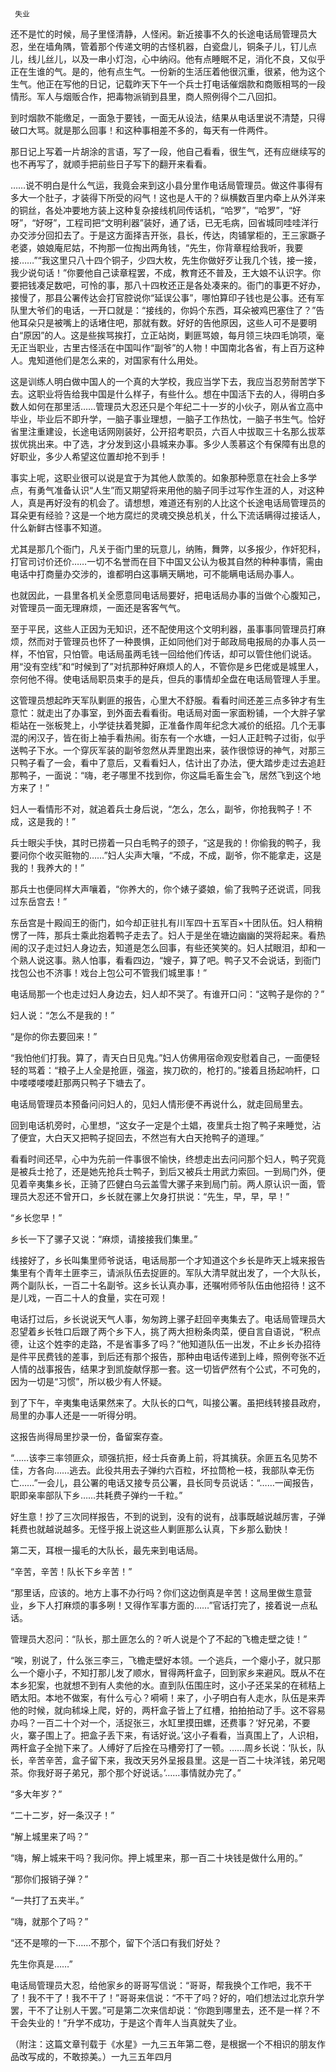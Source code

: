      失业 

   还不是忙的时候，局子里怪清静，人怪闲。新近接事不久的长途电话局管理员大忍，坐在墙角隅，管着那个传递文明的古怪机器，白瓷盘儿，铜条子儿，钉儿点儿，线儿丝儿，以及一串小灯泡，心中纳闷。他有点睡眠不足，消化不良，又似乎正在生谁的气。是的，他有点生气。一份新的生活压着他很沉重，很紧，他为这个生气。他正在写他的日记，记载昨天下午一个兵士打电话催烟款和商贩相骂的一段情形。军人与烟贩合作，把毒物派销到县里，商人照例得个二八回扣。

   到时烟款不能缴足，一面急于要钱，一面无从设法，结果从电话里说不清楚，只得破口大骂。就是那么回事！和这种事相差不多的，每天有一件两件。 

   那日记上写着一片胡涂的言语，写了一段，他自己看看，很生气，还有应继续写的也不再写了，就顺手把前些日子写下的翻开来看看。 

   ……说不明白是什么气运，我竟会来到这小县分里作电话局管理员。做这件事得有多大一个肚子，才装得下所受的闷气！这也是人干的？纵横数百里内牵上从外洋来的铜丝，各处冲要地方装上这种复杂接线机同传话机，“哈罗”，“哈罗”，“好呀”，“好呀”，工程司把“文明利器”装好，通了话，已无毛病，回省城同哇哇洋行办交涉分回扣去了。于是这方面择吉开张，县长，传达，肉铺掌柜的，王三家蹶子老婆，娘娘庵尼姑，不拘那一位掏出两角钱，“先生，你背章程给我听，我要接……”“我这里只八十四个铜子，少四大枚，先生你做好歹让我几个钱，接一接，我少说句话！”你要他自己读章程罢，不成，教育还不普及，王大娘不认识字。你要把钱凑足数吧，可怜的事，那八十四枚还正是各处凑来的。衙门的事更不好办，接慢了，那县公署传达会打官腔说你“延误公事”，哪怕算印子钱也是公事。还有军队里大爷们的电话，一开口就是：“接线的，你妈个东西，耳朵被鸡巴塞住了？”告他耳朵只是被嘴上的话堵住吧，那就有数。好好的告他原因，这些人可不是要明白“原因”的人。这是些挨骂挨打，立正站岗，剿匪骂娘，每月领三块四毛饷项，毫无正当职业，古里古怪活在中国叫作“副爷”的人物！中国南北各省，有上百万这种人。鬼知道他们是怎么来的，对国家有什么用处。

   这是训练人明白做中国人的一个真的大学校，我应当学下去，我应当忍劳耐苦学下去。这职业将告给我中国是什么样子，有些什么。想在中国活下去的人，得明白多数人如何在那里活……管理员大忍还只是个年纪二十一岁的小伙子，刚从省立高中毕业，毕业后不即升学，一脑子事业理想，一脑子工作热忱，一脑子书生气。恰好省里注重建设，长途电话网刚装好，公开招考职员，六百人中拔取三十名那么拔萃拔优挑出来。中了选，才分发到这小县城来办事。多少人羡慕这个有保障有出息的好职业，多少人希望这位置却抢不到手！

   事实上呢，这职业很可以说是宜于为其他人歆羡的。如象那种愿意在社会上多学点，有勇气准备认识“人生”而又期望将来用他的脑子同手过写作生涯的人，对这种人，真是再好没有的机会了。请想想，难道还有别的人比这个长途电话局管理员的耳朵更有经验？这是一个地方腐烂的灵魂交换总机关，什么下流话瞒得过接话人，什么新鲜古怪事不知道。

   尤其是那几个衙门，凡关于衙门里的玩意儿，纳贿，舞弊，以多报少，作奸犯科，打官司讨价还价……一切不名誉而在目下中国又公认为极其自然的种种事情，需由电话中打商量办交涉的，谁都明白这事瞒天瞒地，可不能瞒电话局办事人。

   也就因此，一县里各机关全愿意同电话局要好，把电话局办事的当做个心腹知己，对管理员一面无理麻烦，一面还是客客气气。 

   至于平民，这些人正因为无知识，还不配使用这个文明利器，虽事事同管理员打麻烦，然而对于管理员也怀了一种畏惧，正如同他们对于邮政局电报局的办事人员一样，不怕官，只怕管。电话局虽两毛钱一回给他们传话，却可以管住他们说话。用“没有空线”和“时候到了”对抗那种好麻烦人的人，不管你是乡巴佬或是城里人，奈何他不得。使电话局职员束手的是兵，但兵的事情却全盘在电话局管理人手里。

   这管理员想起昨天军队剿匪的报告，心里大不舒服。看看时间还差三点多钟才有生意忙：就走出了办事室，到外面去看看街。电话局对面一家面粉铺，一个大胖子掌柜站在一张板凳上，小学徒扶着凳脚，正准备作周年纪念大减价的纸招。几个无事混的闲汉子，皆在街上袖手看热闹。街东有一个水塘，一妇人正赶鸭子过街，似乎送鸭子下水。一个穿灰军装的副爷忽然从弄里跑出来，装作很惊讶的神气，对那三只鸭子看了一会，看中了意后，又看看妇人，估计出了办法，便大踏步走过去追赶那鸭子，一面说：“嗨，老子哪里不找到你，你这扁毛畜生会飞，居然飞到这个地方来了！” 

   妇人一看情形不对，就追着兵士身后说，“怎么，怎么，副爷，你抢我鸭子！不成，这是我的！” 

   兵士眼尖手快，其时已捞着一只白毛鸭子的颈子，“这是我的！你偷我的鸭子，我要问你个收买赃物的……”妇人尖声大嚷，“不成，不成，副爷，你不能拿走，这是我的！我养大的！” 

   那兵士也便同样大声嚷着，“你养大的，你个婊子婆娘，偷了我鸭子还说谎，同我过东岳宫去！” 

   东岳宫是十殿阎王的衙门，如今却正驻扎有川军四十五军百×十团队伍。妇人稍稍愣了一阵，那兵士乘此抱着鸭子走去了。妇人于是坐在塘边幽幽的哭将起来。看热闹的汉子走过妇人身边去，知道是怎么回事，有些还笑笑的。妇人拭眼泪，却和一个熟人说这事。熟人怕事，看看四边，“嫂子，算了吧。鸭子又不会说话，到衙门找包公也不济事！戏台上包公可不管我们城里事！” 

   电话局那一个也走过妇人身边去，妇人却不哭了。有谁开口问：“这鸭子是你的？” 

   妇人说：“怎么不是我的！” 

   “是你的你去要回来！” 

   “我怕他们打我。算了，青天白日见鬼。”妇人仿佛用宿命观安慰着自己，一面便轻轻的骂着：“粮子上人全是抢匪，强盗，挨刀砍的，枪打的。”接着且扬起响杆，口中喽喽喽喽赶那两只鸭子下塘去了。

   电话局管理员本预备问问妇人的，见妇人情形便不再说什么，就走回局里去。 

   回到电话机旁时，心里想，“这女子一定是个土娼，夜里兵士抱了鸭子来睡觉，沾了便宜，大白天又把鸭子捉回去，不然岂有大白天抢鸭子的道理。” 

   看看时间还早，心中为先前一件事很不愉快，终想走出去问问那个妇人，鸭子究竟是被兵士抢了，还是她先抢兵士鸭子，到后又被兵士用武力索回。一到局门外，便见着辛夷集乡长，正骑了匹健白乌云盖雪大骡子来到局门前。两人原认识一面，管理员大忍还不曾开口，乡长就在骡上欠身打拱说：“先生，早，早，早！” 

   “乡长您早！” 

   乡长一下了骡子又说：“麻烦，请接接我们集里。” 

   线接好了，乡长叫集里师爷说话，电话局那一个才知道这个乡长是昨天上城来报告集里有个青年土匪李三，请派队伍去捉匪的。军队大清早就出发了，一个大队长，两个副队长，一百二十名副爷。这乡长认真办事，还嘱咐师爷队伍由他招待！这不是儿戏，一百二十人的食量，实在可观！

   电话打过后，乡长说说天气人事，匆匆跨上骡子赶回辛夷集去了。电话局管理员大忍望着乡长牲口后跟了两个乡下人，挑了两大担粉条肉菜，便自言自语说，“积点德，让这个姓李的走路，不是省事多了吗？”他知道队伍一出发，不止乡长办招待是件平民费钱的差事，到后还有那个报告，那种由电话传递到上峰，照例夸张不近人情的战事报告，结果才到凯旋献俘那一套。这一切皆俨然有个公式，不可免的，因为一切是“习惯”，所以极少有人怀疑。

   到了下午，辛夷集电话果然来了。大队长的口气，叫接公署。虽把线转接县政府，局里的办事人还是一一听得分明。 

   这报告尚得局里抄录一份，备留案存查。 

   “……该李三率领匪众，顽强抗拒，经士兵奋勇上前，将其擒获。余匪五名见势不佳，方各向……逃去。此役共用去子弹约六百粒，坏拉筒枪一枝，我部队幸无伤亡……”一会儿，县公署的电话又接专员公署，县长同专员说话：“……一闻报告，职即亲率部队下乡……共耗费子弹约一千粒。” 

   好生意！抄了三次同样报告，不到的说到，没有的说有，战事既越说越厉害，子弹耗费也就越说越多。无怪乎报上说这些人剿匪那么认真，下乡那么勤快！ 

   第二天，耳根一撮毛的大队长，最先来到电话局。 

   “辛苦，辛苦！队长下乡辛苦！” 

   “那里话，应该的。地方上事不办行吗？你们这边倒真是辛苦！这局里做生意营业，乡下人打麻烦的事多咧！又得作军事方面的……”官话打完了，接着说一点私话。 

   管理员大忍问：“队长，那土匪怎么的？听人说是个了不起的飞檐走壁之徒！” 

   “唉，别说了，什么张三李三，飞檐走壁好本领。一个逃兵，一个瘪小子，就只那么一个瘪小子，不知打那儿发了顺水，冒得两杆盒子，回到家乡来避风。既从不在本乡犯案，也就想不到有人卖他的水。直到队伍围庄时，这小子还呆呆的在秫秸上晒太阳。本地不做案，有什么亏心？嗬嗬！来了，小子明白有人走水，队伍是来弄他的时候，就向秫垛上爬，好的，两杆盒子皆上了红槽，拍拍拍动了手。这不容易办吗？一百二十个对一个，活捉张三，水缸里摸田螺，还费事？‘好兄弟，不要火，寨子围上了。把盒子丢下来，有话好说。’这小子看看，当真围上了，人识相，两杆盒子全抛下来了。人缚好了后拴在马槽旁打了一顿。……周乡长说：‘队长，队长，辛苦辛苦，盒子留下来，我改天另外呈报县里。这是一百二十块洋钱，弟兄喝茶。你我好哥子弟兄，那个那个好说话。’……事情就办完了。” 

   “多大年岁？” 

   “二十二岁，好一条汉子！” 

   “解上城里来了吗？” 

   “嗨，解上城来干吗？我问你。押上城里来，那一百二十块钱是做什么用的。” 

   “那你们报销子弹？” 

   “一共打了五夹半。” 

   “嗨，就那个了吗？” 

   “还不是嚓的一下……不那个，留下个活口有我们好处？ 

   先生你真是……” 

   电话局管理员大忍，给他家乡的哥哥写信说：“哥哥，帮我换个工作吧，我不干了！我不干了！我不干了！”哥哥来信说：“不干了吗？好的，咱们想法过北京升学罢，干不了让别人干罢。”可是第二次来信却说：“你跑到哪里去，还不是一样？不干会失业的！”升学不成功，于是这个青年人当真就失了业。

   （附注：这篇文章刊载于《水星》一九三五年第二卷，是根据一个不相识的朋友作品改写成的，不敢掠美。）一九三五年四月 

